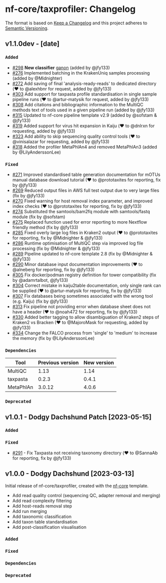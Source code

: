 # nf-core/taxprofiler: Changelog

The format is based on [Keep a Changelog](https://keepachangelog.com/en/1.0.0/)
and this project adheres to [Semantic Versioning](https://semver.org/spec/v2.0.0.html).

## v1.1.0dev - [date]

### `Added`

- [#298](https://github.com/nf-core/taxprofiler/pull/298) **New classifier** [ganon](https://pirovc.github.io/ganon/) (added by @jfy133)
- [#276](https://github.com/nf-core/taxprofiler/pull/276) Implemented batching in the KrakenUniq samples processing (added by @Midnighter)
- [#272](https://github.com/nf-core/taxprofiler/pull/272) Add saving of final 'analysis-ready-reads' to dedicated directory (❤️ to @alexhbnr for request, added by @jfy133)
- [#303](https://github.com/nf-core/taxprofiler/pull/303) Add support for taxpasta profile standardisation in single sample pipeline runs (❤️ to @artur-matysik for request, added by @jfy133)
- [#308](https://github.com/nf-core/taxprofiler/pull/308) Add citations and bibliographic information to the MultiQC methods text of tools used in a given pipeline run (added by @jfy133)
- [#315](https://github.com/nf-core/taxprofiler/pull/315) Updated to nf-core pipeline template v2.9 (added by @sofstam & @jfy133)
- [#319](https://github.com/nf-core/taxprofiler/pull/319) Added support for virus hit expansion in Kaiju (❤️ to @dnlrxn for requesting, added by @jfy133)
- [#323](https://github.com/nf-core/taxprofiler/pull/323) Add ability to skip sequencing quality control tools (❤️ to @vinisalazar for requesting, added by @jfy133)
- [#318](https://github.com/nf-core/taxprofiler/pull/318) Added the profiler MetaPhlAn4 and removed MetaPhlAn3 (added by @LilyAnderssonLee)

### `Fixed`

- [#271](https://github.com/nf-core/taxprofiler/pull/271) Improved standardised table generation documentation for mOTUs manual database download tutorial (♥ to @prototaxites for reporting, fix by @jfy133)
- [#269](https://github.com/nf-core/taxprofiler/pull/269) Reduced output files in AWS full test output due to very large files (fix by @jfy133)
- [#270](https://github.com/nf-core/taxprofiler/pull/270) Fixed warning for host removal index parameter, and improved index checks (♥ to @prototaxites for reporting, fix by @jfy133)
- [#274](https://github.com/nf-core/taxprofiler/pull/274) Substituted the samtools/bam2fq module with samtools/fastq module (fix by @sofstam)
- [#275](https://github.com/nf-core/taxprofiler/pull/275) Replaced function used for error reporting to more Nextflow friendly method (fix by @jfy133)
- [#285](https://github.com/nf-core/taxprofiler/pull/285) Fixed overly large log files in Kraken2 output (♥ to @prototaxites for reporting, fix by @Midnighter & @jfy133)
- [#286](https://github.com/nf-core/taxprofiler/pull/286) Runtime optimisation of MultiQC step via improved log file processing (fix by @Midnighter & @jfy133)
- [#289](https://github.com/nf-core/taxprofiler/pull/289) Pipeline updated to nf-core template 2.8 (fix by @Midnighter & @jfy133)
- [#290](https://github.com/nf-core/taxprofiler/pull/290) Minor database input documentation improvements (♥ to @alneberg for reporting, fix by @jfy133)
- [#305](https://github.com/nf-core/taxprofiler/pull/305) Fix docker/podman registry definition for tower compatibility (fix by @adamrtalbot, @jfy133)
- [#304](https://github.com/nf-core/taxprofiler/pull/304) Correct mistake in kaiju2table documentation, only single rank can be supplied (♥ to @artur-matysik for reporting, fix by @jfy133)
- [#307](https://github.com/nf-core/taxprofiler/pull/307) Fix databases being sometimes associated with the wrong tool (e.g. Kaiju) (fix by @jfy133)
- [#313](https://github.com/nf-core/taxprofiler/pull/304) Fix pipeline not providing error when database sheet does not have a header (♥ to @noah472 for reporting, fix by @jfy133)
- [#330](https://github.com/nf-core/taxprofiler/pull/330) Added better tagging to allow disambiguation of Kraken2 steps of Kraken2 vs Bracken (♥ to @MajoroMask for requesting, added by @jfy133)
- [#334](https://github.com/nf-core/taxprofiler/pull/334) Change the FALCO process from 'single' to 'medium' to increase the memory (fix by @LilyAnderssonLee)

### `Dependencies`

| Tool      | Previous version | New version |
| --------- | ---------------- | ----------- |
| MultiQC   | 1.13             | 1.14        |
| taxpasta  | 0.2.3            | 0.4.1       |
| MetaPhlAn | 3.0.12           | 4.0.6       |

### `Deprecated`

## v1.0.1 - Dodgy Dachshund Patch [2023-05-15]

### `Added`

### `Fixed`

- [#291](https://github.com/nf-core/taxprofiler/pull/291) - Fix Taxpasta not receiving taxonomy directory (❤️ to @SannaAb for reporting, fix by @jfy133)

## v1.0.0 - Dodgy Dachshund [2023-03-13]

Initial release of nf-core/taxprofiler, created with the [nf-core](https://nf-co.re/) template.

- Add read quality control (sequencing QC, adapter removal and merging)
- Add read complexity filtering
- Add host-reads removal step
- Add run merging
- Add taxonomic classification
- Add taxon table standardisation
- Add post-classification visualisation

### `Added`

### `Fixed`

### `Dependencies`

### `Deprecated`
